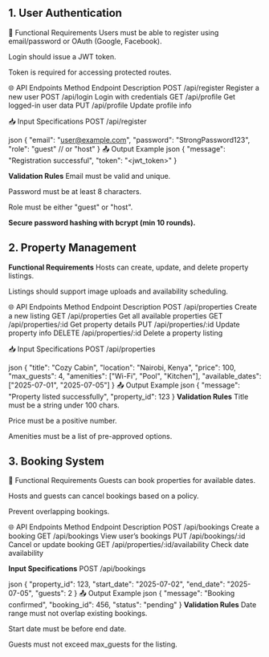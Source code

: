## 1. User Authentication
🔧 Functional Requirements
Users must be able to register using email/password or OAuth (Google, Facebook).

Login should issue a JWT token.

Token is required for accessing protected routes.

🌐 API Endpoints
Method	Endpoint	    Description
POST	/api/register	Register a new user
POST	/api/login	    Login with credentials
GET	    /api/profile	Get logged-in user data
PUT	    /api/profile	Update profile info

📥 Input Specifications
POST /api/register

json
{
  "email": "user@example.com",
  "password": "StrongPassword123",
  "role": "guest" // or "host"
}
📤 Output Example
json
{
  "message": "Registration successful",
  "token": "<jwt_token>"
}

**Validation Rules**
Email must be valid and unique.

Password must be at least 8 characters.

Role must be either "guest" or "host".


**Secure password hashing with bcrypt (min 10 rounds).**

## 2. Property Management
**Functional Requirements**
Hosts can create, update, and delete property listings.

Listings should support image uploads and availability scheduling.

🌐 API Endpoints
Method	Endpoint	        Description
POST	/api/properties	    Create a new listing
GET	    /api/properties	    Get all available properties
GET	    /api/properties/:id	Get property details
PUT	    /api/properties/:id	Update property info
DELETE	/api/properties/:id	Delete a property listing

📥 Input Specifications
POST /api/properties

json
{
  "title": "Cozy Cabin",
  "location": "Nairobi, Kenya",
  "price": 100,
  "max_guests": 4,
  "amenities": ["Wi-Fi", "Pool", "Kitchen"],
  "available_dates": ["2025-07-01", "2025-07-05"]
}
📤 Output Example
json
{
  "message": "Property listed successfully",
  "property_id": 123
}
**Validation Rules**
Title must be a string under 100 chars.

Price must be a positive number.

Amenities must be a list of pre-approved options.


## 3. Booking System
🔧 Functional Requirements
Guests can book properties for available dates.

Hosts and guests can cancel bookings based on a policy.

Prevent overlapping bookings.

🌐 API Endpoints
Method	Endpoint	                        Description
POST	/api/bookings	                    Create a booking
GET	    /api/bookings	                    View user’s bookings
PUT	    /api/bookings/:id	                Cancel or update booking
GET	    /api/properties/:id/availability	Check date availability

**Input Specifications**
POST /api/bookings

json
{
  "property_id": 123,
  "start_date": "2025-07-02",
  "end_date": "2025-07-05",
  "guests": 2
}
📤 Output Example
json
{
  "message": "Booking confirmed",
  "booking_id": 456,
  "status": "pending"
}
**Validation Rules**
Date range must not overlap existing bookings.

Start date must be before end date.

Guests must not exceed max_guests for the listing.